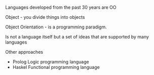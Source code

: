 Languages developed from the past 30 years are OO

Object - you divide things into objects

Object Orientation - is a programming paradigm. 

Is not a language itself but a set of ideas that are supported by many languages

Other approaches

- Prolog
 Logic programming language
- Haskel
 Functional programming language
